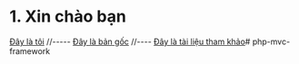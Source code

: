 # 1. Xin chào bạn

[Đây là tôi](https://github.com/hoangtuyen2004)
//-----
[Đây là bản gốc](https://github.com/belgacemkh/php-mvc-framework)
//----
[Đây là tài liệu tham khảo](https://reintech.io/blog/building-php-mvc-framework-from-scratch)#   p h p - m v c - f r a m e w o r k 
 
 